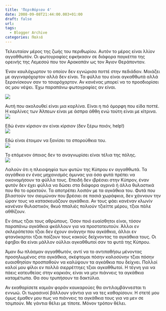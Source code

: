 ```yaml
---
title: 'Περιθόριον 4'
date: 2008-09-08T21:44:00.003+01:00
draft: false
url: 
tags:
  - Blogger Archive
categories: Παλιά
---
```


Τελευταίον μέρος της ζωής του περιθωρίου. Αυτόν το μέρος είναι λλίον αγγαθθωτόν. Οι φωτογραφίες εφκήκασιν σε διάφορα παγκέττα της ορεινής της Λεμεσού που τον Αρακαπάν ως τον Άγιον Θεράπονταν.  
  
Έναν καυλόχωρτον το οποίον δεν εγνώρισα ποττέ στην πεδιάδαν. Μοιάζει με αγγιναρόχορτον αλλά δεν είναι. Τα φύλλα του είναι αγκαθθωτά αλλά ξερανίσκουν σαν το τσιαρόχαρτον. Αν κανένας μπορεί να το προσδιορίσει ας μου νέψει. Έχω παραπάνω φωτογραφίες αν είναι.

  
[![](https://blogger.googleusercontent.com/img/b/R29vZ2xl/AVvXsEi5rqYhnxuh3KMaPAeCYdgNOb7tcY5KX0m_pZYzNowYd3ux3CYLUXs6s0WijmVlCUcwWsDjPwvkBUjoEtAQ_9kG3VV0BasJOlC6HWhUUG4T4-vcYQBvI06NugYBNSwF9EUFHh4cECW2Qf4/s400/DSCN7801.JPG)](https://blogger.googleusercontent.com/img/b/R29vZ2xl/AVvXsEi5rqYhnxuh3KMaPAeCYdgNOb7tcY5KX0m_pZYzNowYd3ux3CYLUXs6s0WijmVlCUcwWsDjPwvkBUjoEtAQ_9kG3VV0BasJOlC6HWhUUG4T4-vcYQBvI06NugYBNSwF9EUFHh4cECW2Qf4/s1600-h/DSCN7801.JPG)

  

Αυτή που ακολουθεί είναι μια καρλίνα. Είναι η πιό όμορφη που είδα ποττέ. Η καρλίνες των Άλπεων είναι με άσπρα άθθη ενώ τούτη είναι με κίτρινα.  
[![](https://blogger.googleusercontent.com/img/b/R29vZ2xl/AVvXsEh_xeH2tP8uycOBMnKuz8DRpGqykoR7TmD18dP2FEYwVHvMymywe7UmV6Ane6RA4cE8jg9zvbi-8oP2WAcGw88oEYkt1rHXpkPpOFdD92QoUJeVpRbwjLLVfjlVuKqUB_KbC-fF6niGtbs/s400/DSCN7769.JPG)](https://blogger.googleusercontent.com/img/b/R29vZ2xl/AVvXsEh_xeH2tP8uycOBMnKuz8DRpGqykoR7TmD18dP2FEYwVHvMymywe7UmV6Ane6RA4cE8jg9zvbi-8oP2WAcGw88oEYkt1rHXpkPpOFdD92QoUJeVpRbwjLLVfjlVuKqUB_KbC-fF6niGtbs/s1600-h/DSCN7769.JPG)

  

Εδώ έναν κίρσιον αν είναι κίρσιον (δεν ξέρω ποιόν, help!)  
[![](https://blogger.googleusercontent.com/img/b/R29vZ2xl/AVvXsEhjg7sPlComdUjwWOc2rtGuqgZccJNhIUEQ_WlrbQR2YOejce7kw0Ph7rtC4_WSC6sh9eVbJ2jqAxKb6h5Stztt3ATS0HH8Zqay_xeCxS-ysBOg9f5VtQb3l1yFFwHwhxHdcLG7rcMM-qk/s400/DSCN7776.JPG)](https://blogger.googleusercontent.com/img/b/R29vZ2xl/AVvXsEhjg7sPlComdUjwWOc2rtGuqgZccJNhIUEQ_WlrbQR2YOejce7kw0Ph7rtC4_WSC6sh9eVbJ2jqAxKb6h5Stztt3ATS0HH8Zqay_xeCxS-ysBOg9f5VtQb3l1yFFwHwhxHdcLG7rcMM-qk/s1600-h/DSCN7776.JPG)

  

Εδώ είναι έτοιμον να ξανίσει τα σπορούθκια του.  
[![](https://blogger.googleusercontent.com/img/b/R29vZ2xl/AVvXsEjtdqmYPf_NCkpwMf4UvMLeKkENKLmOH1i3eNA_AI1vnhNa9gFn_snfMGS7iq6vhonu058D_Hcv2J1VOO6fl5xb4M3_IY8H3cTfStbgUcfwqp56_D6teyPZaM7vLCSfFX9XAvPT5GHJ8M4/s400/DSCN7772.JPG)](https://blogger.googleusercontent.com/img/b/R29vZ2xl/AVvXsEjtdqmYPf_NCkpwMf4UvMLeKkENKLmOH1i3eNA_AI1vnhNa9gFn_snfMGS7iq6vhonu058D_Hcv2J1VOO6fl5xb4M3_IY8H3cTfStbgUcfwqp56_D6teyPZaM7vLCSfFX9XAvPT5GHJ8M4/s1600-h/DSCN7772.JPG)

  

Το επόμενον όποιος δεν το αναγνωρίσει είναι τέλια της πόλης.  
[![](https://blogger.googleusercontent.com/img/b/R29vZ2xl/AVvXsEgSXDexfBawUCPDqlFLdfl9uNg6YUARXZz3CijYDJr-YVxVxHaFMYVtcNcNFdc9yqnYrKOPXoWcxhffMZSr6VhwxKdbNJ5gd1Ntb-gpU6v5nbqp_uBtVcBu18s4Mm7hnI19PTl5r_O0-5U/s400/DSCN7764.JPG)](https://blogger.googleusercontent.com/img/b/R29vZ2xl/AVvXsEgSXDexfBawUCPDqlFLdfl9uNg6YUARXZz3CijYDJr-YVxVxHaFMYVtcNcNFdc9yqnYrKOPXoWcxhffMZSr6VhwxKdbNJ5gd1Ntb-gpU6v5nbqp_uBtVcBu18s4Mm7hnI19PTl5r_O0-5U/s1600-h/DSCN7764.JPG)  
  

Λαλούν ότι η πλειοψηφία των φυτών της Κύπρου εν αγγαθθωτά. Τα αγγάθκια εν ένας μηχανισμός άμυνας για όσα φυτά πρέπει να οικονομήσουν τα φύλλα τους. Επειδή δεν ιβρέσιει στην Κύπρον, έναν φυτόν δεν έχει φύλλα να δώσει στα διάφορα αγρινά ή άλλα θυλαστικά που θα το ορεκτούν. Τα αποτρέπει λοιπόν με τα αγκάθκια του. Φυτά που βλαστούν τον σιειμώναν που βρέσιει σε πασιά χωράφκια, δεν χάννουν την ώραν τους να κατασκευάζουν αγκάθκια. Αν τους φάει κανέναν κλωνίν κανέναν θυλαστικόν, θκυό ππαλιές πολιούν τζιείττε μέρου, τζιαι πάλε αθθίζουν.

  

Εν όπως τζιαι τους αθρώπους. Όσον ποιό ευαίσθητοι είναι, τόσον παραπάνω αγκάθκια φκάλλουν για να προστατευτούν. Άλλοι εν σκλερόπετσοι τζιαι δεν έχουν ανάγγην που αγκάθκια, άλλοι εν φτανόκαρτοι τζιαι παίζουν τους κακούς δείχνοντας τα αγκάθκια τους. Οι έφηβοι θα είναι μάλλον ούλλοι αγκαθθωτοί σαν τα φυτά της Κύπρου.

  

Άμαν δω πλάσμαν αγγαθθωτόν, αντί να το αντιπαθήσω μένοντας προσηλωμένος στα αγκάθκια, σκέφτομαι πόσην καλοσύνην τζιαι πόσην ευαισθησίαν προσπαθούν να καλύψουν τα αγκάθκια που δείχνει. Πολλοί καλοί μου φίλοι εν πολλά σιερρέττηες τζιαι αγκαθθωτοί. Η τέγνη για να πάεις κατευθείας στην καρκιάν, είναι να μην πιάννεις τα αγκάθκια καταμέτωπα. Θα σου τρυπήσουν τα δακτύλια. 

  

Αν εκαθαρίσετε καμιάν φοράν καυκαρούες θα αντιλαμβάννεσται τι εννωώ. Οι τωρασινοί βάλλουν γάντια για να τες καθαρίσουν. Η στετέ μου όμως έμαθεν μου πως να πιάννεις τα αγκάθκια τους για να μεν σε τσιμπούν. Με γάντια θέλει με τίποτε. Μόνον τρόπον θέλει.
